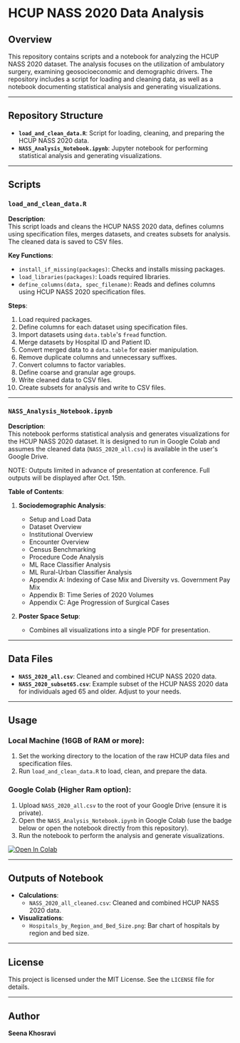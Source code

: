 # HCUP NASS 2020 Data Analysis

## Overview

This repository contains scripts and a notebook for analyzing the HCUP NASS 2020 dataset. The analysis focuses on the utilization of ambulatory surgery, examining geosocioeconomic and demographic drivers. The repository includes a script for loading and cleaning data, as well as a notebook documenting statistical analysis and generating visualizations.

---

## Repository Structure

- **`load_and_clean_data.R`**: Script for loading, cleaning, and preparing the HCUP NASS 2020 data.
- **`NASS_Analysis_Notebook.ipynb`**: Jupyter notebook for performing statistical analysis and generating visualizations.

---

## Scripts

### `load_and_clean_data.R`

**Description**:  
This script loads and cleans the HCUP NASS 2020 data, defines columns using specification files, merges datasets, and creates subsets for analysis. The cleaned data is saved to CSV files.

**Key Functions**:
- `install_if_missing(packages)`: Checks and installs missing packages.
- `load_libraries(packages)`: Loads required libraries.
- `define_columns(data, spec_filename)`: Reads and defines columns using HCUP NASS 2020 specification files.

**Steps**:
1. Load required packages.
2. Define columns for each dataset using specification files.
3. Import datasets using `data.table`'s `fread` function.
4. Merge datasets by Hospital ID and Patient ID.
5. Convert merged data to a `data.table` for easier manipulation.
6. Remove duplicate columns and unnecessary suffixes.
7. Convert columns to factor variables.
8. Define coarse and granular age groups.
9. Write cleaned data to CSV files.
10. Create subsets for analysis and write to CSV files.

---

### `NASS_Analysis_Notebook.ipynb`

**Description**:  
This notebook performs statistical analysis and generates visualizations for the HCUP NASS 2020 dataset. It is designed to run in Google Colab and assumes the cleaned data (`NASS_2020_all.csv`) is available in the user's Google Drive.

NOTE: Outputs limited in advance of presentation at conference. Full outputs will be displayed after Oct. 15th. 

**Table of Contents**:

1. **Sociodemographic Analysis**:
   - Setup and Load Data
   - Dataset Overview
   - Institutional Overview
   - Encounter Overview
   - Census Benchmarking
   - Procedure Code Analysis
   - ML Race Classifier Analysis
   - ML Rural-Urban Classifier Analysis
   - Appendix A: Indexing of Case Mix and Diversity vs. Government Pay Mix
   - Appendix B: Time Series of 2020 Volumes
   - Appendix C: Age Progression of Surgical Cases

2. **Poster Space Setup**:
   - Combines all visualizations into a single PDF for presentation.

---

## Data Files

- **`NASS_2020_all.csv`**: Cleaned and combined HCUP NASS 2020 data.
- **`NASS_2020_subset65.csv`**: Example subset of the HCUP NASS 2020 data for individuals aged 65 and older. Adjust to your needs.

---

## Usage

### Local Machine (16GB of RAM or more):
1. Set the working directory to the location of the raw HCUP data files and specification files.
2. Run `load_and_clean_data.R` to load, clean, and prepare the data.

### Google Colab (Higher Ram option):
1. Upload `NASS_2020_all.csv` to the root of your Google Drive (ensure it is private).
2. Open the `NASS_Analysis_Notebook.ipynb` in Google Colab (use the badge below or open the notebook directly from this repository).
3. Run the notebook to perform the analysis and generate visualizations.

<a href="https://colab.research.google.com/github/SeenaKhosravi/NASS/blob/main/NASS_Analysis_Notebook.ipynb" target="_parent">
    <img src="https://colab.research.google.com/assets/colab-badge.svg" alt="Open In Colab"/>
</a>

---

## Outputs of Notebook

- **Calculations**:
  - `NASS_2020_all_cleaned.csv`: Cleaned and combined HCUP NASS 2020 data.
- **Visualizations**:
  - `Hospitals_by_Region_and_Bed_Size.png`: Bar chart of hospitals by region and bed size.

---

## License

This project is licensed under the MIT License. See the `LICENSE` file for details.

---

## Author

**Seena Khosravi** 
